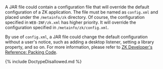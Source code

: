 A JAR file could contain a configuration file that will override the
default configuration of a ZK application. The file must be named as
`config.xml` and placed under the `/metainfo/zk` directory. Of course,
the configuration specified in `WEB-INF/zk.xml` has higher priority. It
will override the configuration specified in `/metainfo/zk/config.xml`.

By use of `config.xml`, a JAR file could change the default
configuration without a user's notice, such as adding a desktop
listener, setting a library property, and so on. For more information,
please refer to [ZK Developer's Reference: Packing Code]({{site.baseurl}}/zk_dev_ref/customization/packing_code).

{% include DoctypeDisallowed.md %}